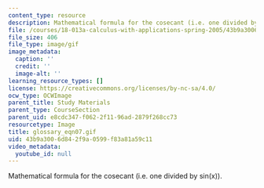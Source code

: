 ```yaml
---
content_type: resource
description: Mathematical formula for the cosecant (i.e. one divided by sin(x)).
file: /courses/18-013a-calculus-with-applications-spring-2005/43b9a3006d842f9a0599f83a81a59c11_glossary_eqn07.gif
file_size: 406
file_type: image/gif
image_metadata:
  caption: ''
  credit: ''
  image-alt: ''
learning_resource_types: []
license: https://creativecommons.org/licenses/by-nc-sa/4.0/
ocw_type: OCWImage
parent_title: Study Materials
parent_type: CourseSection
parent_uid: e8cdc347-f062-2f11-96ad-2879f268cc73
resourcetype: Image
title: glossary_eqn07.gif
uid: 43b9a300-6d84-2f9a-0599-f83a81a59c11
video_metadata:
  youtube_id: null
---
```

Mathematical formula for the cosecant (i.e. one divided by sin(x)).
